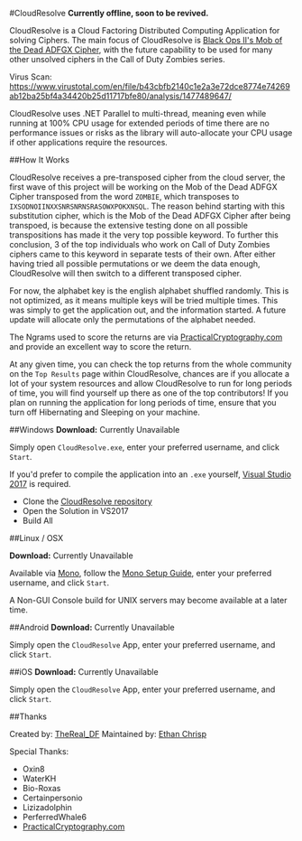 #CloudResolve
**Currently offline, soon to be revived.**

CloudResolve is a Cloud Factoring Distributed Computing Application for solving Ciphers. The main focus of CloudResolve is [Black Ops II's Mob of the Dead ADFGX Cipher](http://i.imgur.com/bMTtsY5.png), with the future capability to be used for many other unsolved ciphers in the Call of Duty Zombies series.

Virus Scan: https://www.virustotal.com/en/file/b43cbfb2140c1e2a3e72dce8774e74269ab12ba25bf4a34420b25d11717bfe80/analysis/1477489647/

CloudResolve uses .NET Parallel to multi-thread, meaning even while running at 100% CPU usage for extended periods of time there are no performance issues or risks as the library will auto-allocate your CPU usage if other applications require the resources.

##How It Works

CloudResolve receives a pre-transposed cipher from the cloud server, the first wave of this project will be working on the Mob of the Dead ADFGX Cipher transposed from the word `ZOMBIE`, which transposes to `IXSODNOIINXXSNRSNRNSRASOWXPOKXNSQL`. The reason behind starting with this substitution cipher, which is the Mob of the Dead ADFGX Cipher after being transpoed, is because the extensive testing done on all possible transpositions has made it the very top possible keyword. To further this conclusion, 3 of the top individuals who work on Call of Duty Zombies ciphers came to this keyword in separate tests of their own. After either having tried all possible permutations or we deem the data enough, CloudResolve will then switch to a different transposed cipher.

For now, the alphabet key is the english alphabet shuffled randomly. This is not optimized, as it means multiple keys will be tried multiple times. This was simply to get the application out, and the information started. A future update will allocate only the permutations of the alphabet needed.

The Ngrams used to score the returns are via [PracticalCryptography.com](http://www.PracticalCryptography.com) and provide an excellent way to score the return.

At any given time, you can check the top returns from the whole community on the `Top Results` page within CloudResolve, chances are if you allocate a lot of your system resources and allow CloudResolve to run for long periods of time, you will find yourself up there as one of the top contributors! If you plan on running the application for long periods of time, ensure that you turn off Hibernating and Sleeping on your machine.

##Windows
**Download:** Currently Unavailable

Simply open `CloudResolve.exe`, enter your preferred username, and click `Start`.

If you'd prefer to compile the application into an `.exe` yourself, [Visual Studio 2017](https://www.visualstudio.com/downloads/) is required.
* Clone the [CloudResolve repository](https://github.com/EthanChrisp/CloudResolve)
* Open the Solution in VS2017
* Build All

##Linux / OSX

**Download:** Currently Unavailable

Available via [Mono](http://www.mono-project.com/download/#download-lin), follow the [Mono Setup Guide](http://www.mono-project.com/archived/guiderunning_mono_applications/), enter your preferred username, and click `Start`.

A Non-GUI Console build for UNIX servers may become available at a later time.

##Android
**Download:** Currently Unavailable

Simply open the `CloudResolve` App, enter your preferred username, and click `Start`.

##iOS
**Download:** Currently Unavailable

Simply open the `CloudResolve` App, enter your preferred username, and click `Start`.

##Thanks

Created by: [TheReal_DF](https://github.com/TheRealDF)
Maintained by: [Ethan Chrisp](https://github.com/EthanChrisp)

Special Thanks:
* Oxin8
* WaterKH
* Bio-Roxas
* Certainpersonio
* Lizizadolphin
* PerferredWhale6
* [PracticalCryptography.com](http://www.practicalcryptography.com/)